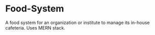 # Food-System
A food system for an organization or institute to manage its in-house cafeteria. Uses MERN stack.
